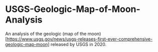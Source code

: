 # USGS-Geologic-Map-of-Moon-Analysis

An analysis of the geologic (map of the moon)[https://www.usgs.gov/news/usgs-releases-first-ever-comprehensive-geologic-map-moon] released by USGS in 2020.

